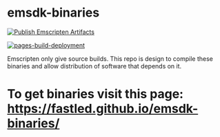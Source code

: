 # emsdk-binaries

[![Publish Emscripten Artifacts](https://github.com/FastLED/emsdk-binaries/actions/workflows/publish-emscripten.yml/badge.svg)](https://github.com/FastLED/emsdk-binaries/actions/workflows/publish-emscripten.yml)

[![pages-build-deployment](https://github.com/FastLED/emsdk-binaries/actions/workflows/pages/pages-build-deployment/badge.svg)](https://github.com/FastLED/emsdk-binaries/actions/workflows/pages/pages-build-deployment)

Emscripten only give source builds. This repo is design to compile these binaries and allow distribution of software that depends on it.

# To get binaries visit this page: https://fastled.github.io/emsdk-binaries/
